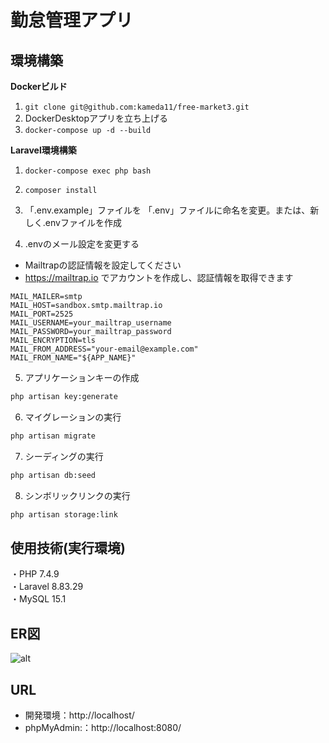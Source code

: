 # 勤怠管理アプリ
## 環境構築
**Dockerビルド**
1. `git clone git@github.com:kameda11/free-market3.git`
2. DockerDesktopアプリを立ち上げる
3. `docker-compose up -d --build`


**Laravel環境構築**
1. `docker-compose exec php bash`

2. `composer install`

3. 「.env.example」ファイルを 「.env」ファイルに命名を変更。または、新しく.envファイルを作成

4. .envのメール設定を変更する
- Mailtrapの認証情報を設定してください</br>
- https://mailtrap.io でアカウントを作成し、認証情報を取得できます</br>
``` text
MAIL_MAILER=smtp
MAIL_HOST=sandbox.smtp.mailtrap.io
MAIL_PORT=2525
MAIL_USERNAME=your_mailtrap_username
MAIL_PASSWORD=your_mailtrap_password
MAIL_ENCRYPTION=tls
MAIL_FROM_ADDRESS="your-email@example.com"
MAIL_FROM_NAME="${APP_NAME}"
```

5. アプリケーションキーの作成
``` bash
php artisan key:generate
```

6. マイグレーションの実行
``` bash
php artisan migrate
```

7. シーディングの実行
``` bash
php artisan db:seed
```

8. シンボリックリンクの実行
``` bash
php artisan storage:link
```

## 使用技術(実行環境)
・PHP 7.4.9  </br>
・Laravel 8.83.29 </br>
・MySQL 15.1 </br>

## ER図
![alt](./attendance.drawio.png)

## URL
- 開発環境：http://localhost/
- phpMyAdmin:：http://localhost:8080/

